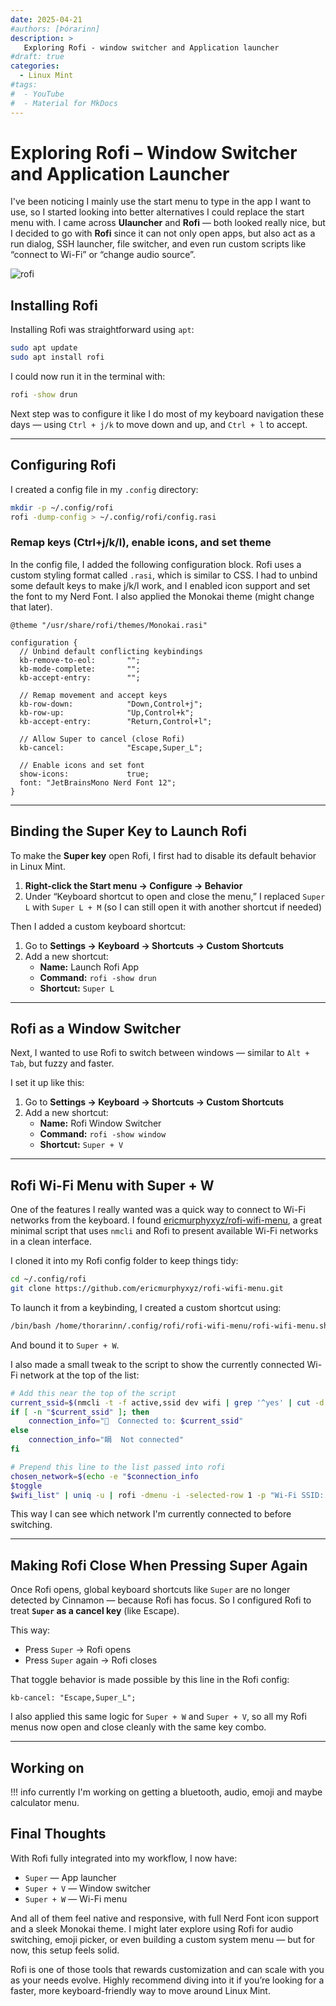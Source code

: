 ```yaml
---
date: 2025-04-21
#authors: [Þórarinn]
description: >
   Exploring Rofi - window switcher and Application launcher
#draft: true
categories:
  - Linux Mint
#tags:
#  - YouTube
#  - Material for MkDocs
---
```



# Exploring Rofi – Window Switcher and Application Launcher

I've been noticing I mainly use the start menu to type in the app I want to use, so I started looking into better alternatives I could replace the start menu with. I came across **Ulauncher** and **Rofi** — both looked really nice, but I decided to go with **Rofi** since it can not only open apps, but also act as a run dialog, SSH launcher, file switcher, and even run custom scripts like “connect to Wi-Fi” or “change audio source”.

![rofi](https://mxlinux.org/wp-content/uploads/2020/08/rofi-1.png)

<!-- more -->

## Installing Rofi

Installing Rofi was straightforward using `apt`:

```bash
sudo apt update
sudo apt install rofi
```

I could now run it in the terminal with:

```bash
rofi -show drun
```

Next step was to configure it like I do most of my keyboard navigation these days — using `Ctrl + j/k` to move down and up, and `Ctrl + l` to accept.

---

## Configuring Rofi

I created a config file in my `.config` directory:

```bash
mkdir -p ~/.config/rofi
rofi -dump-config > ~/.config/rofi/config.rasi
```

### Remap keys (Ctrl+j/k/l), enable icons, and set theme

In the config file, I added the following configuration block. Rofi uses a custom styling format called `.rasi`, which is similar to CSS. I had to unbind some default keys to make j/k/l work, and I enabled icon support and set the font to my Nerd Font. I also applied the Monokai theme (might change that later).

```rasi
@theme "/usr/share/rofi/themes/Monokai.rasi"

configuration {
  // Unbind default conflicting keybindings
  kb-remove-to-eol:       "";
  kb-mode-complete:       "";
  kb-accept-entry:        "";

  // Remap movement and accept keys
  kb-row-down:            "Down,Control+j";
  kb-row-up:              "Up,Control+k";
  kb-accept-entry:        "Return,Control+l";

  // Allow Super to cancel (close Rofi)
  kb-cancel:              "Escape,Super_L";

  // Enable icons and set font
  show-icons:             true;
  font: "JetBrainsMono Nerd Font 12";
}
```

---

## Binding the Super Key to Launch Rofi

To make the **Super key** open Rofi, I first had to disable its default behavior in Linux Mint.

1. **Right-click the Start menu → Configure → Behavior**
2. Under “Keyboard shortcut to open and close the menu,” I replaced `Super L` with `Super L + M` (so I can still open it with another shortcut if needed)

Then I added a custom keyboard shortcut:

1. Go to **Settings → Keyboard → Shortcuts → Custom Shortcuts**
2. Add a new shortcut:
   - **Name:** Launch Rofi App
   - **Command:** `rofi -show drun`
   - **Shortcut:** `Super L`

---

## Rofi as a Window Switcher

Next, I wanted to use Rofi to switch between windows — similar to `Alt + Tab`, but fuzzy and faster.

I set it up like this:

1. Go to **Settings → Keyboard → Shortcuts → Custom Shortcuts**
2. Add a new shortcut:
   - **Name:** Rofi Window Switcher
   - **Command:** `rofi -show window`
   - **Shortcut:** `Super + V`

---

## Rofi Wi-Fi Menu with Super + W

One of the features I really wanted was a quick way to connect to Wi-Fi networks from the keyboard. I found [ericmurphyxyz/rofi-wifi-menu](https://github.com/ericmurphyxyz/rofi-wifi-menu), a great minimal script that uses `nmcli` and Rofi to present available Wi-Fi networks in a clean interface.

I cloned it into my Rofi config folder to keep things tidy:

```bash
cd ~/.config/rofi
git clone https://github.com/ericmurphyxyz/rofi-wifi-menu.git
```

To launch it from a keybinding, I created a custom shortcut using:

```bash
/bin/bash /home/thorarinn/.config/rofi/rofi-wifi-menu/rofi-wifi-menu.sh
```

And bound it to `Super + W`.

I also made a small tweak to the script to show the currently connected Wi-Fi network at the top of the list:

```bash
# Add this near the top of the script
current_ssid=$(nmcli -t -f active,ssid dev wifi | grep '^yes' | cut -d':' -f2)
if [ -n "$current_ssid" ]; then
    connection_info="  Connected to: $current_ssid"
else
    connection_info="睊  Not connected"
fi

# Prepend this line to the list passed into rofi
chosen_network=$(echo -e "$connection_info
$toggle
$wifi_list" | uniq -u | rofi -dmenu -i -selected-row 1 -p "Wi-Fi SSID: ")
```

This way I can see which network I'm currently connected to before switching.

---

## Making Rofi Close When Pressing Super Again

Once Rofi opens, global keyboard shortcuts like `Super` are no longer detected by Cinnamon — because Rofi has focus. So I configured Rofi to treat **`Super` as a cancel key** (like Escape).

This way:
- Press `Super` → Rofi opens
- Press `Super` again → Rofi closes

That toggle behavior is made possible by this line in the Rofi config:

```rasi
kb-cancel: "Escape,Super_L";
```

I also applied this same logic for `Super + W` and `Super + V`, so all my Rofi menus now open and close cleanly with the same key combo.

---

## Working on

!!! info
    currently I'm working on getting a bluetooth, audio, emoji and maybe calculator menu.

## Final Thoughts

With Rofi fully integrated into my workflow, I now have:

- `Super` — App launcher
- `Super + V` — Window switcher
- `Super + W` — Wi-Fi menu

And all of them feel native and responsive, with full Nerd Font icon support and a sleek Monokai theme. I might later explore using Rofi for audio switching, emoji picker, or even building a custom system menu — but for now, this setup feels solid.

Rofi is one of those tools that rewards customization and can scale with you as your needs evolve. Highly recommend diving into it if you’re looking for a faster, more keyboard-friendly way to move around Linux Mint.